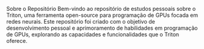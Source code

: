 Sobre o Repositório
Bem-vindo ao repositório de estudos pessoais sobre o Triton, uma ferramenta open-source para programação de GPUs focada em redes neurais. Este repositório foi criado com o objetivo de desenvolvimento pessoal e aprimoramento de habilidades em programação de GPUs, explorando as capacidades e funcionalidades que o Triton oferece.
